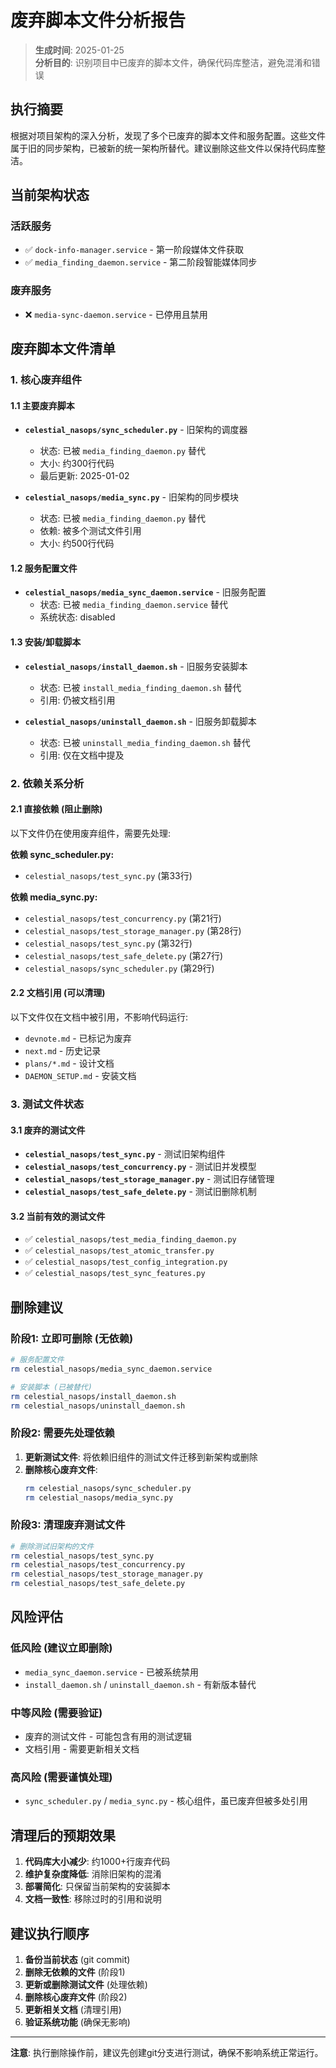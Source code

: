 # 废弃脚本文件分析报告

> **生成时间**: 2025-01-25  
> **分析目的**: 识别项目中已废弃的脚本文件，确保代码库整洁，避免混淆和错误

## 执行摘要

根据对项目架构的深入分析，发现了多个已废弃的脚本文件和服务配置。这些文件属于旧的同步架构，已被新的统一架构所替代。建议删除这些文件以保持代码库整洁。

## 当前架构状态

### 活跃服务
- ✅ `dock-info-manager.service` - 第一阶段媒体文件获取
- ✅ `media_finding_daemon.service` - 第二阶段智能媒体同步

### 废弃服务
- ❌ `media-sync-daemon.service` - 已停用且禁用

## 废弃脚本文件清单

### 1. 核心废弃组件

#### 1.1 主要废弃脚本
- **`celestial_nasops/sync_scheduler.py`** - 旧架构的调度器
  - 状态: 已被 `media_finding_daemon.py` 替代
  - 大小: 约300行代码
  - 最后更新: 2025-01-02

- **`celestial_nasops/media_sync.py`** - 旧架构的同步模块
  - 状态: 已被 `media_finding_daemon.py` 替代
  - 依赖: 被多个测试文件引用
  - 大小: 约500行代码

#### 1.2 服务配置文件
- **`celestial_nasops/media_sync_daemon.service`** - 旧服务配置
  - 状态: 已被 `media_finding_daemon.service` 替代
  - 系统状态: disabled

#### 1.3 安装/卸载脚本
- **`celestial_nasops/install_daemon.sh`** - 旧服务安装脚本
  - 状态: 已被 `install_media_finding_daemon.sh` 替代
  - 引用: 仍被文档引用

- **`celestial_nasops/uninstall_daemon.sh`** - 旧服务卸载脚本
  - 状态: 已被 `uninstall_media_finding_daemon.sh` 替代
  - 引用: 仅在文档中提及

### 2. 依赖关系分析

#### 2.1 直接依赖 (阻止删除)
以下文件仍在使用废弃组件，需要先处理:

**依赖 sync_scheduler.py:**
- `celestial_nasops/test_sync.py` (第33行)

**依赖 media_sync.py:**
- `celestial_nasops/test_concurrency.py` (第21行)
- `celestial_nasops/test_storage_manager.py` (第28行)
- `celestial_nasops/test_sync.py` (第32行)
- `celestial_nasops/test_safe_delete.py` (第27行)
- `celestial_nasops/sync_scheduler.py` (第29行)

#### 2.2 文档引用 (可以清理)
以下文件仅在文档中被引用，不影响代码运行:
- `devnote.md` - 已标记为废弃
- `next.md` - 历史记录
- `plans/*.md` - 设计文档
- `DAEMON_SETUP.md` - 安装文档

### 3. 测试文件状态

#### 3.1 废弃的测试文件
- **`celestial_nasops/test_sync.py`** - 测试旧架构组件
- **`celestial_nasops/test_concurrency.py`** - 测试旧并发模型
- **`celestial_nasops/test_storage_manager.py`** - 测试旧存储管理
- **`celestial_nasops/test_safe_delete.py`** - 测试旧删除机制

#### 3.2 当前有效的测试文件
- ✅ `celestial_nasops/test_media_finding_daemon.py`
- ✅ `celestial_nasops/test_atomic_transfer.py`
- ✅ `celestial_nasops/test_config_integration.py`
- ✅ `celestial_nasops/test_sync_features.py`

## 删除建议

### 阶段1: 立即可删除 (无依赖)
```bash
# 服务配置文件
rm celestial_nasops/media_sync_daemon.service

# 安装脚本 (已被替代)
rm celestial_nasops/install_daemon.sh
rm celestial_nasops/uninstall_daemon.sh
```

### 阶段2: 需要先处理依赖
1. **更新测试文件**: 将依赖旧组件的测试文件迁移到新架构或删除
2. **删除核心废弃文件**:
   ```bash
   rm celestial_nasops/sync_scheduler.py
   rm celestial_nasops/media_sync.py
   ```

### 阶段3: 清理废弃测试文件
```bash
# 删除测试旧架构的文件
rm celestial_nasops/test_sync.py
rm celestial_nasops/test_concurrency.py
rm celestial_nasops/test_storage_manager.py
rm celestial_nasops/test_safe_delete.py
```

## 风险评估

### 低风险 (建议立即删除)
- `media_sync_daemon.service` - 已被系统禁用
- `install_daemon.sh` / `uninstall_daemon.sh` - 有新版本替代

### 中等风险 (需要验证)
- 废弃的测试文件 - 可能包含有用的测试逻辑
- 文档引用 - 需要更新相关文档

### 高风险 (需要谨慎处理)
- `sync_scheduler.py` / `media_sync.py` - 核心组件，虽已废弃但被多处引用

## 清理后的预期效果

1. **代码库大小减少**: 约1000+行废弃代码
2. **维护复杂度降低**: 消除旧架构的混淆
3. **部署简化**: 只保留当前架构的安装脚本
4. **文档一致性**: 移除过时的引用和说明

## 建议执行顺序

1. **备份当前状态** (git commit)
2. **删除无依赖的文件** (阶段1)
3. **更新或删除测试文件** (处理依赖)
4. **删除核心废弃文件** (阶段2)
5. **更新相关文档** (清理引用)
6. **验证系统功能** (确保无影响)

---

**注意**: 执行删除操作前，建议先创建git分支进行测试，确保不影响系统正常运行。